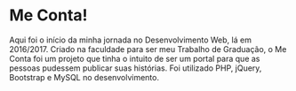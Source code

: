 # Me Conta!
Aqui foi o início da minha jornada no Desenvolvimento Web, lá em 2016/2017.
Criado na faculdade para ser meu Trabalho de Graduação, o Me Conta foi um projeto que tinha o intuito de ser um portal para que as pessoas pudessem publicar suas histórias.
Foi utilizado PHP, jQuery, Bootstrap e MySQL no desenvolvimento.
